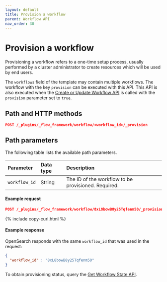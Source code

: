 ```yaml
---
layout: default
title: Provision a workflow
parent: Workflow API
nav_order: 30
---
```


# Provision a workflow

Provisioning a workflow refers to a one-time setup process, usually performed by a cluster administrator to create resources which will be used by end users.  

The `workflows` field of the template may contain multiple workflows. The workflow with the key `provision` can be executed with this API. This API is also executed when the [Create or Update Workflow API]({{site.url}}{{site.baseurl}}/automating-workflows/api/create-workflow/) is called with the `provision` parameter set to `true`.

## Path and HTTP methods

```json
POST /_plugins/_flow_framework/workflow/<workflow_id>/_provision
```

## Path parameters

The following table lists the available path parameters. 

| Parameter | Data type | Description |
| :--- | :--- | :--- |
| `workflow_id` | String | The ID of the workflow to be provisioned. Required. |

#### Example request

```json
POST /_plugins/_flow_framework/workflow/8xL8bowB8y25Tqfenm50/_provision
```
{% include copy-curl.html %}

#### Example response

OpenSearch responds with the same `workflow_id` that was used in the request:

```json
{
  "workflow_id" : "8xL8bowB8y25Tqfenm50"
}
```

To obtain provisioning status, query the [Get Workflow State API]({{site.url}}{{site.baseurl}}/automating-workflows/api/get-workflow-status/).